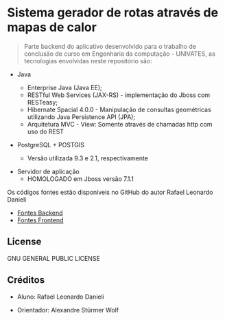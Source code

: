 # Sistema gerador de rotas através de mapas de calor

>Parte backend do aplicativo desenvolvido para o trabalho de conclusão de curso em Engenharia da computação - UNIVATES, as tecnologias envolvidas neste repositório são:

  - Java
    - Enterprise Java (Java EE);
    - RESTful Web Services (JAX-RS) - implementação do Jboss com RESTeasy;
    - Hibernate Spacial 4.0.0 - Manipulação de consultas geométricas utilizando Java Persistence API (JPA);
    - Arquitetura MVC - View: Somente através de chamadas http com uso do REST

  
  - PostgreSQL + POSTGIS
    -  Versão utilizada 9.3 e 2.1, respectivamente
  

  * Servidor de aplicação
     - HOMOLOGADO em Jboss versão 7.1.1

Os códigos fontes estão disponíveis no GitHub do autor Rafael Leonardo Danieli

* [Fontes Backend][rdanieli-back]
* [Fontes Frontend][rdanieli-front]

License
----

GNU GENERAL PUBLIC LICENSE

Créditos
----

* Aluno: Rafael Leonardo Danieli
* Orientador: Alexandre Stürmer Wolf

   [rdanieli-back]: <https://github.com/rdanieli/heatmapGPS>
   [rdanieli-front]: <https://github.com/rdanieli/heatmapGPS-frontend>
